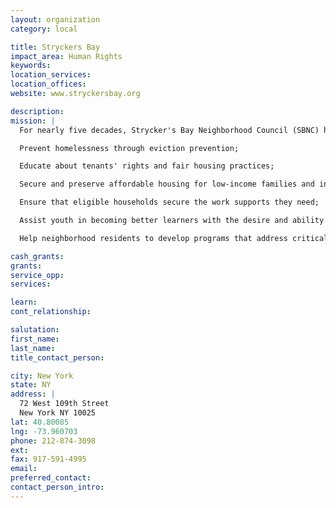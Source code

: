 ```yaml
---
layout: organization
category: local

title: Stryckers Bay
impact_area: Human Rights
keywords: 
location_services: 
location_offices: 
website: www.stryckersbay.org

description: 
mission: |
  For nearly five decades, Strycker's Bay Neighborhood Council (SBNC) has assisted low-income residents of the Upper West Side in overcoming challenges related to affordable housing, economic self-sufficiency, and neighborhood revitalization. SBNC currently exists to:  

  Prevent homelessness through eviction prevention;

  Educate about tenants' rights and fair housing practices;

  Secure and preserve affordable housing for low-income families and individuals;

  Ensure that eligible households secure the work supports they need;

  Assist youth in becoming better learners with the desire and ability to be successful in school; and

  Help neighborhood residents to develop programs that address critical needs they have identified, such as affordable food, education and employment.

cash_grants: 
grants: 
service_opp: 
services: 

learn: 
cont_relationship: 

salutation: 
first_name: 
last_name: 
title_contact_person: 

city: New York
state: NY
address: |
  72 West 109th Street  
  New York NY 10025
lat: 40.80085
lng: -73.960703
phone: 212-874-3098
ext: 
fax: 917-591-4995
email: 
preferred_contact: 
contact_person_intro: 
---
```

